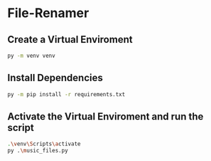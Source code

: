 # File-Renamer

## Create a Virtual Enviroment
```bash
py -m venv venv
```

## Install Dependencies
```bash
py -m pip install -r requirements.txt
```

## Activate the Virtual Enviroment and run the script
```bash
.\venv\Scripts\activate
py .\music_files.py
```